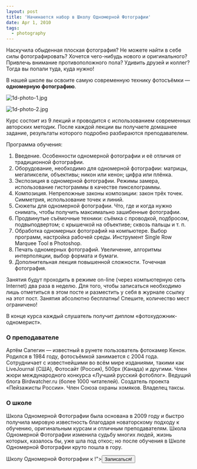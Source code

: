 ```yaml
---
layout: post
title: 'Начинается набор в Школу Одномерной Фотографии'
date: Apr 1, 2010
tags:
  - photography
---
```


Наскучила обыденная плоская фотография? Не можете найти в себе силы фотографировать? Хочется чего-нибудь нового и оригинального? Привлечь внимание противоположного пола? Удивить друзей и коллег? Тогда вы попали туда, куда нужно!

В нашей школе вы освоите самую современную технику фотосъёмки — **одномерную фотографию**.

![1d-photo-1.jpg](upload://1d-photo-1.jpg)

<!--more-->

![1d-photo-2.jpg](upload://1d-photo-2.jpg)

Курс состоит из 9 лекций и проводится с использованием современных авторских методик. После каждой лекции вы получаете домашнее задание, результаты которого подробно разбираются преподавателем.

Программа обучения:

1. Введение. Особенности одномерной фотографии и её отличия от традиционной фотографии.
2. Оборудование, необходимо для одномерной фотографии: матрицы, мегапиксели, объективы; никон или кенон; цифра или плёнка.
3. Экспозиция в одномерной фотографии. Режимы замера, использование гистограммы в качестве пикселограммы.
4. Композиция. Непреложные законы композиции: закон трёх точек. Симметрия, использование точек и линий.
5. Сюжеты для одномерной фотографии. Что, где и когда нужно снимать, чтобы получить максимально зашибенные фотографии.
6. Продвинутые съёмочные техники: съёмка с проводкой, подбросом, подвыподвертом; с крышечкой на объективе; сквозь пальцы и т. п.
7. Обработка одномерных фотографий на компьютере. Выбор программ, настройка рабочей среды. Инструмент Single Row Marquee Tool в Photoshop.
8. Печать одномерных фотографий. Увеличение, алгоритмы интерполяции, выбор формата и бумаги.
9. Дополнительная лекция повышенной сложности. Точечная фотография.

Занятия будут проходить в режиме on-line (через компьютерную сеть Internet) два раза в неделю. Для того, чтобы записаться необходимо лишь отметиться в этом посте и разместить у себя в журнале ссылку на этот пост. Занятия абсолютно бесплатны! Спешите, количество мест ограничено!

В конце курса каждый слушатель получит диплом «фотохудожник-одномерист».

### О преподавателе

Артём Сапегин — известный в рунете пользователь фотокамер Кенон. Родился в 1984 году, фотосъёмкой занимается с 2004 года. Сотрудничает с известнейшими во всём мире изданиями, такими как LiveJournal (США), Фотосайт (Россия), 500px (Канада) и другими. Член жюри международного конкурса «Лучший русский фотоблог». Ведущий блога Birdwatcher.ru (более 1000 читателей). Создатель проекта «Пейзажисты России». Член Союза охраны хомяков. Владелец таксы.

### О школе

Школа Одномерной Фотографии была основана в 2009 году и быстро получила мировую известность благодаря новаторскому подходу к обучению, оригинальным курсам и отличным преподавателям. Школа Одномерной Фотографии изменила судьбу многих людей, жизнь которых, казалось бы, уже шла под откос; но после обучения в Школе Одномерной Фотографии круто пошла в гору.

<form method="post" action="http://www.livejournal.com/update.bml"><input type="hidden" name="subject" value="Школа Одномерной Фотографии"><input type="hidden" name="event" value="Я записался в <a href="http://sapegin.livejournal.com/390626.html">Школу Одномерной Фотографии</a> к <lj user="sapegin">!"><input type="submit" value="Записаться!"></form>
